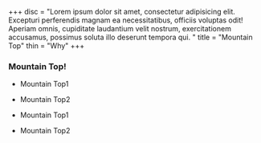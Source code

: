 +++
disc = "Lorem ipsum dolor sit amet, consectetur adipisicing elit. Excepturi perferendis magnam ea necessitatibus, officiis voluptas odit! Aperiam omnis, cupiditate laudantium velit nostrum, exercitationem accusamus, possimus soluta illo deserunt tempora qui. "
title = "Mountain Top"
thin = "Why"
+++


### Mountain Top!

* Mountain Top1

* Mountain Top2

* Mountain Top1

* Mountain Top2


